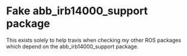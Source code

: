 Fake abb_irb14000_support package
=============

This exists solely to help travis when checking my other ROS packages which depend on the abb_irb14000_support package.
